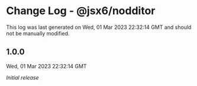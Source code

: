 # Change Log - @jsx6/nodditor

This log was last generated on Wed, 01 Mar 2023 22:32:14 GMT and should not be manually modified.

## 1.0.0
Wed, 01 Mar 2023 22:32:14 GMT

_Initial release_

